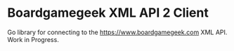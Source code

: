# Boardgamegeek XML API 2 Client
Go library for connecting to the https://www.boardgamegeek.com XML API. Work in Progress.